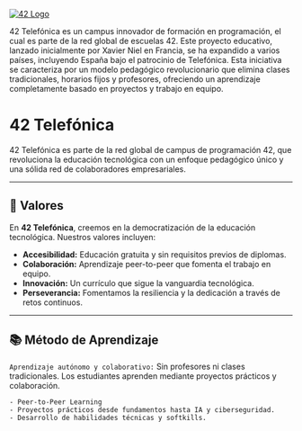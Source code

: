 <a href="#" onclick="return false;"><img alt="42 Logo" src="https://github.com/nsfacila/nsfacila/blob/main/42%20banner.gif"></a>

42 Telefónica es un campus innovador de formación en programación, el cual es parte de la red global de escuelas 42. Este proyecto educativo, lanzado inicialmente por Xavier Niel en Francia, se ha expandido a varios países, incluyendo España bajo el patrocinio de Telefónica. Esta iniciativa se caracteriza por un modelo pedagógico revolucionario que elimina clases tradicionales, horarios fijos y profesores, ofreciendo un aprendizaje completamente basado en proyectos y trabajo en equipo.


# 42 Telefónica

42 Telefónica es parte de la red global de campus de programación 42, que revoluciona la educación tecnológica con un enfoque pedagógico único y una sólida red de colaboradores empresariales.

---

## 🌟 Valores

En **42 Telefónica**, creemos en la democratización de la educación tecnológica. Nuestros valores incluyen:
- **Accesibilidad:** Educación gratuita y sin requisitos previos de diplomas.
- **Colaboración:** Aprendizaje peer-to-peer que fomenta el trabajo en equipo.
- **Innovación:** Un currículo que sigue la vanguardia tecnológica.
- **Perseverancia:** Fomentamos la resiliencia y la dedicación a través de retos continuos.

---

## 📚 Método de Aprendizaje

`Aprendizaje autónomo y colaborativo:` Sin profesores ni clases tradicionales. Los estudiantes aprenden mediante proyectos prácticos y colaboración.

```plaintext
- Peer-to-Peer Learning
- Proyectos prácticos desde fundamentos hasta IA y ciberseguridad.
- Desarrollo de habilidades técnicas y softkills.
